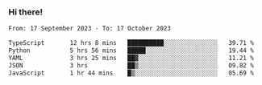 ### Hi there!

<!--START_SECTION:waka-->

```txt
From: 17 September 2023 - To: 17 October 2023

TypeScript       12 hrs 8 mins   ██████████░░░░░░░░░░░░░░░   39.71 %
Python           5 hrs 56 mins   █████░░░░░░░░░░░░░░░░░░░░   19.44 %
YAML             3 hrs 25 mins   ██▓░░░░░░░░░░░░░░░░░░░░░░   11.21 %
JSON             3 hrs           ██▒░░░░░░░░░░░░░░░░░░░░░░   09.82 %
JavaScript       1 hr 44 mins    █▒░░░░░░░░░░░░░░░░░░░░░░░   05.69 %
```

<!--END_SECTION:waka-->
